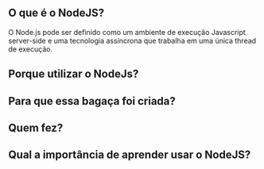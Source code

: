 ## O que é o NodeJS?
O Node.js pode ser definido como um ambiente de execução Javascript server-side e uma tecnologia assíncrona que trabalha em uma única thread de execução.
## Porque utilizar  o NodeJs?
## Para que essa bagaça foi criada?
## Quem fez?
## Qual a importância de aprender usar o NodeJS?